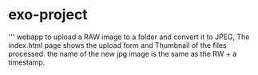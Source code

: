 # exo-project
''' webapp to upload a RAW image to a folder and convert it to JPEG,
The index.html page shows the upload form and Thumbnail of the files processed.
the name of the new jpg image is the same as the RW + a timestamp.
